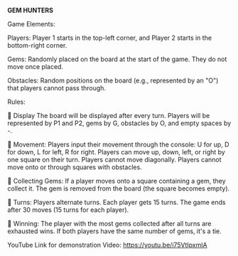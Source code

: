 **GEM HUNTERS**

Game Elements:

Players: Player 1 starts in the top-left corner, and Player 2 starts in the bottom-right corner.

Gems: Randomly placed on the board at the start of the game. They do not move once placed.

Obstacles: Random positions on the board (e.g., represented by an "O") that players cannot pass
through.

Rules:

 Display
The board will be displayed after every turn. Players will be represented by P1 and P2, gems by G, obstacles by O, and empty spaces by -.

 Movement:
Players input their movement through the console: U for up, D for down, L for left, R for right.
Players can move up, down, left, or right by one square on their turn.
Players cannot move diagonally.
Players cannot move onto or through squares with obstacles.

 Collecting Gems:
If a player moves onto a square containing a gem, they collect it.
The gem is removed from the board (the square becomes empty).

 Turns:
Players alternate turns.
Each player gets 15 turns. The game ends after 30 moves (15 turns for each player).

 Winning:
The player with the most gems collected after all turns are exhausted wins.
If both players have the same number of gems, it's a tie.


YouTube Link for demonstration Video:
https://youtu.be/i75VtIpxmlA
